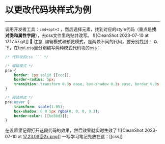 
# 以更改代码块样式为例
----
调用开发者工具：`cmd+opt+I` ，然后选择元素，找到对应的style代码（重点是**找对类和属性字段**），去css文件里粘贴并改写。
![[CleanShot 2023-07-10 at 17.17.57.gif]]
🤖 注意: 编辑模式和预览模式，是两块不同的代码，要分别找到！
以下，在text.css里分别编写两种模式代码块的css：
```css
/* 代码块的css ``` */

/* 编辑模式 */
pre {
	border: 1px solid [[ccc]];
	border-radius: 5px;
	transition: transform 0.3s ease, box-shadow 0.3s ease, border 0.3s ease;
}

/* 阅读模式 */
pre:hover {
	transform: scale(1.05);
	box-shadow: 0 0 5px rgba(0, 0, 0, 0.3);
	border-color: [[be8bd3]];
}
```
在设置里记得打开这段代码的效果，然后效果就实时生效了
![[CleanShot 2023-07-10 at 17.23.09@2x.png]]
一写学习笔记先放在这：[[css]]